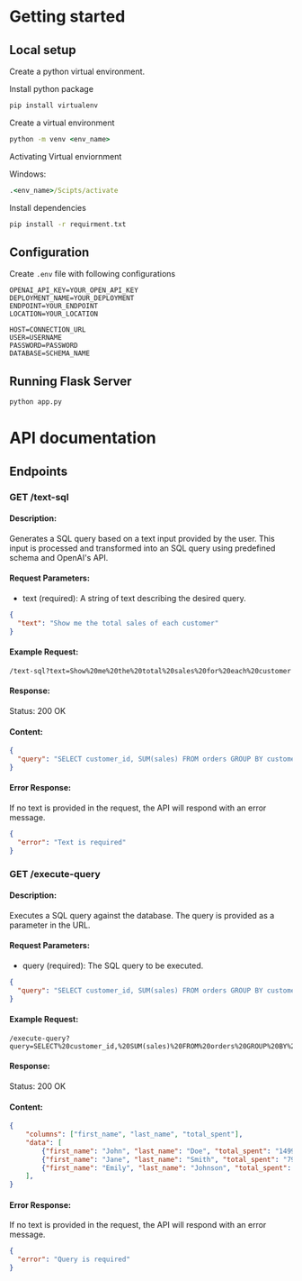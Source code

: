 # Getting started

## Local setup
Create a python virtual environment.

Install python package 
```cmd
pip install virtualenv
```

Create a virtual environment
```cmd
python -m venv <env_name>
```

Activating Virtual enviornment 

Windows: 
```cmd
.<env_name>/Scipts/activate
```

Install dependencies
```cmd
pip install -r requirment.txt
```

## Configuration
Create `.env` file with following configurations

```env
OPENAI_API_KEY=YOUR_OPEN_API_KEY
DEPLOYMENT_NAME=YOUR_DEPLOYMENT
ENDPOINT=YOUR_ENDPOINT
LOCATION=YOUR_LOCATION

HOST=CONNECTION_URL
USER=USERNAME
PASSWORD=PASSWORD
DATABASE=SCHEMA_NAME
```

## Running Flask Server
```cmd
python app.py
```

# API documentation

## Endpoints

### GET /text-sql
#### Description:
Generates a SQL query based on a text input provided by the user. This input is processed and transformed into an SQL query using predefined schema and OpenAI's API.

#### Request Parameters:
 - text (required): A string of text describing the desired query.

```json
{
  "text": "Show me the total sales of each customer"
}
```

#### Example Request:
```
/text-sql?text=Show%20me%20the%20total%20sales%20for%20each%20customer
```
#### Response:
Status: 200 OK

#### Content:
```json
{
  "query": "SELECT customer_id, SUM(sales) FROM orders GROUP BY customer_id"
}
```

#### Error Response:
If no text is provided in the request, the API will respond with an error message.
```json
{
  "error": "Text is required"
}
```

### GET /execute-query
#### Description:
Executes a SQL query against the database. The query is provided as a parameter in the URL.

#### Request Parameters:
 - query (required): The SQL query to be executed.

```json
{
  "query": "SELECT customer_id, SUM(sales) FROM orders GROUP BY customer_id"
}
```

#### Example Request:
```
/execute-query?query=SELECT%20customer_id,%20SUM(sales)%20FROM%20orders%20GROUP%20BY%20customer_id
```
#### Response:
Status: 200 OK

#### Content:
```json
{
    "columns": ["first_name", "last_name", "total_spent"],
    "data": [
        {"first_name": "John", "last_name": "Doe", "total_spent": "1499.98"},
        {"first_name": "Jane", "last_name": "Smith", "total_spent": "799.98"},
        {"first_name": "Emily", "last_name": "Johnson", "total_spent": "599.97"},
    ],
}
```

#### Error Response:
If no text is provided in the request, the API will respond with an error message.
```json
{
  "error": "Query is required"
}
```